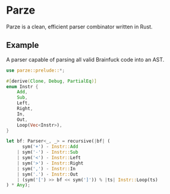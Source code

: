 # Parze

Parze is a clean, efficient parser combinator written in Rust.

## Example

A parser capable of parsing all valid Brainfuck code into an AST.

```rs
use parze::prelude::*;

#[derive(Clone, Debug, PartialEq)]
enum Instr {
    Add,
    Sub,
    Left,
    Right,
    In,
    Out,
    Loop(Vec<Instr>),
}

let bf: Parser<_, _> = recursive(|bf| (
      sym('+') - Instr::Add
    | sym('-') - Instr::Sub
    | sym('<') - Instr::Left
    | sym('>') - Instr::Right
	| sym(',') - Instr::In
    | sym('.') - Instr::Out
    | (sym('[') >> bf << sym(']')) % |ts| Instr::Loop(ts)
) * Any);
```
